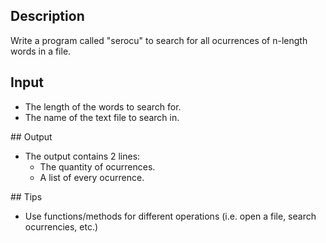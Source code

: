## Description
Write a program called "serocu" to search for all ocurrences of n-length words in a file.


## Input
- The length of the words to search for.
- The name of the text file  to search in.


## Output
- The output contains 2 lines:
    - The quantity of ocurrences.
    - A list of every ocurrence.


## Tips
- Use functions/methods for different operations (i.e. open a file, search ocurrencies, etc.)


